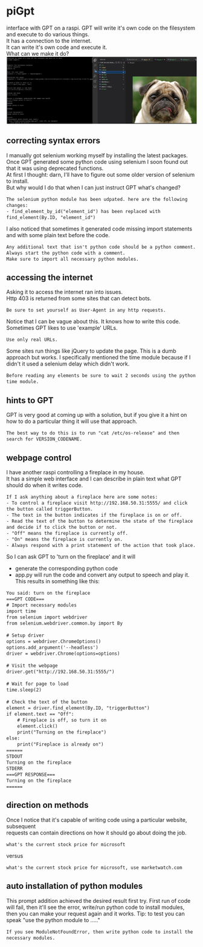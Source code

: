 # piGpt
interface with GPT on a raspi. GPT will write it's own code on the filesystem and execute to do various things.
<BR>
It has a connection to the internet.
<BR>
It can write it's own code and execute it.
<BR>
What can we make it do?
<BR>
![dog example](example1.jpg)

## correcting syntax errors
I manually got selenium working myself by installing the latest packages.<BR>
Once GPT generated some python code using selenium I soon found out that it was using deprecated functions.<BR>
At first I thought: darn, I'll have to figure out some older version of selenium to install.<BR>
But why would I do that when I can just instruct GPT what's changed?<BR>
```
The selenium python module has been udpated. here are the following changes:
- find_element_by_id("element_id") has been replaced with find_element(By.ID, "element_id")
```
I also noticed that sometimes it generated code missing import statements and with some plain text before the code.<BR>
```
Any additional text that isn't python code should be a python comment.
Always start the python code with a comment.
Make sure to import all necessary python modules.
```

## accessing the internet
Asking it to access the internet ran into issues.<BR>
Http 403 is returned from some sites that can detect bots.<BR>
```
Be sure to set yourself as User-Agent in any http requests.
```
Notice that I can be vague about this. It knows how to write this code.<BR>
Sometimes GPT likes to use 'example' URLs.<BR>
```
Use only real URLs.
```
Some sites run things like jQuery to update the page. This is a dumb approach but works.
I specifically mentioned the time module because if I didn't it used a selenium delay which didn't work.
```
Before reading any elements be sure to wait 2 seconds using the python time module.
```

## hints to GPT
GPT is very good at coming up with a solution, but if you give it a hint on how to do a particular thing
it will use that approach.
```
The best way to do this is to run "cat /etc/os-release" and then search for VERSION_CODENAME.
```

## webpage control
I have another raspi controlling a fireplace in my house.<BR>
It has a simple web interface and I can describe in plain text what GPT should do when it writes code.<BR>
```
If I ask anything about a fireplace here are some notes:
- To control a fireplace visit http://192.168.50.31:5555/ and click the button called triggerButton.
- The text in the button indicates if the fireplace is on or off. 
- Read the text of the button to determine the state of the fireplace and decide if to click the button or not.
- "Off" means the fireplace is currently off.
- "On" means the fireplace is currently on.
- Always respond with a print statement of the action that took place.
```
So I can ask GPT to 'turn on the fireplace' and it will <BR>
- generate the corresponding python code<BR>
- app.py will run the code and convert any output to speech and play it.<BR>
This results in something like this:
```
You said: turn on the fireplace
===GPT CODE===
# Import necessary modules
import time
from selenium import webdriver
from selenium.webdriver.common.by import By

# Setup driver
options = webdriver.ChromeOptions()
options.add_argument('--headless')
driver = webdriver.Chrome(options=options)

# Visit the webpage
driver.get("http://192.168.50.31:5555/")

# Wait for page to load
time.sleep(2)

# Check the text of the button
element = driver.find_element(By.ID, "triggerButton")
if element.text == "Off":
    # Fireplace is off, so turn it on
    element.click()
    print("Turning on the fireplace")
else:
    print("Fireplace is already on")
======
STDOUT
Turning on the fireplace
STDERR
===GPT RESPONSE===
Turning on the fireplace
======
```


## direction on methods
Once I notice that it's capable of writing code using a particular website, subsequent <BR>
requests can contain directions on how it should go about doing the job.
```
what's the current stock price for microsoft
```
versus
```
what's the current stock price for microsoft, use marketwatch.com
```

## auto installation of python modules
This prompt addition achieved the desired result first try.
First run of code will fail, then it'll see the error, write/run python code to install modules, then you can make your request again and it works.
Tip: to test you can speak "use the <XXXX> python module to ....."
```
If you see ModuleNotFoundError, then write python code to install the necessary modules.
```